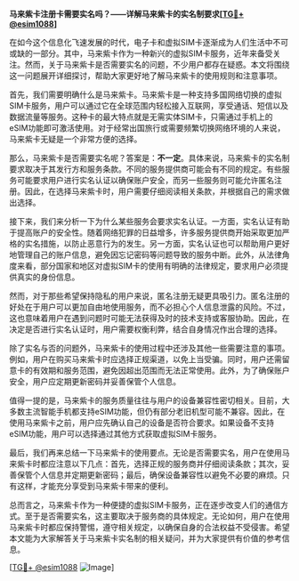 **马来紫卡注册卡需要实名吗？——详解马来紫卡的实名制要求[[TG💪+ @esim1088](https://t.me/s/esim1088)]**

在如今这个信息化飞速发展的时代，电子卡和虚拟SIM卡逐渐成为人们生活中不可或缺的一部分。其中，马来紫卡作为一种新兴的虚拟SIM卡服务，近年来备受关注。然而，关于马来紫卡是否需要实名的问题，不少用户都存在疑惑。本文将围绕这一问题展开详细探讨，帮助大家更好地了解马来紫卡的使用规则和注意事项。

首先，我们需要明确什么是马来紫卡。马来紫卡是一种支持多国网络切换的虚拟SIM卡服务，用户可以通过它在全球范围内轻松接入互联网，享受通话、短信以及数据流量等服务。这种卡的最大特点就是无需实体SIM卡，只需通过手机上的eSIM功能即可激活使用。对于经常出国旅行或需要频繁切换网络环境的人来说，马来紫卡无疑是一个非常方便的选择。

那么，马来紫卡是否需要实名呢？答案是：**不一定**。具体来说，马来紫卡的实名制要求取决于其发行方和服务条款。不同的服务提供商可能会有不同的规定。有些服务可能要求用户进行实名认证以确保账户安全，而另一些服务则可能允许匿名注册。因此，在选择马来紫卡时，用户需要仔细阅读相关条款，并根据自己的需求做出选择。

接下来，我们来分析一下为什么某些服务会要求实名认证。一方面，实名认证有助于提高账户的安全性。随着网络犯罪的日益增多，许多服务提供商开始采取更加严格的实名措施，以防止恶意行为的发生。另一方面，实名认证也可以帮助用户更好地管理自己的账户信息，避免因忘记密码等问题导致的服务中断。此外，从法律角度来看，部分国家和地区对虚拟SIM卡的使用有明确的法律规定，要求用户必须提供真实的身份信息。

然而，对于那些希望保持隐私的用户来说，匿名注册无疑更具吸引力。匿名注册的好处在于用户可以更加自由地使用服务，而不必担心个人信息泄露的风险。不过，这也意味着用户在遇到问题时可能无法获得及时的技术支持或客服协助。因此，在决定是否进行实名认证时，用户需要权衡利弊，结合自身情况作出合理的选择。

除了实名与否的问题外，马来紫卡的使用过程中还涉及其他一些需要注意的事项。例如，用户在购买马来紫卡时应选择正规渠道，以免上当受骗。同时，用户还需留意卡的有效期和服务范围，避免因超出范围而无法正常使用。此外，为了确保账户安全，用户应定期更新密码并妥善保管个人信息。

值得一提的是，马来紫卡的服务质量往往与用户的设备兼容性密切相关。目前，大多数主流智能手机都支持eSIM功能，但仍有部分老旧机型可能不兼容。因此，在使用马来紫卡之前，用户应先确认自己的设备是否符合要求。如果设备不支持eSIM功能，用户可以选择通过其他方式获取虚拟SIM卡服务。

最后，我们再来总结一下马来紫卡的使用要点。无论是否需要实名，用户在使用马来紫卡时都应注意以下几点：首先，选择正规的服务商并仔细阅读条款；其次，妥善保管个人信息并定期更新密码；最后，确保设备兼容性以避免不必要的麻烦。只有这样，才能充分享受到马来紫卡带来的便利。

总而言之，马来紫卡作为一种便捷的虚拟SIM卡服务，正在逐步改变人们的通信方式。至于是否需要实名，这主要取决于服务商的具体规定。无论如何，用户在使用马来紫卡时都应保持警惕，遵守相关规定，以确保自身的合法权益不受侵害。希望本文能为大家解答关于马来紫卡实名制的相关疑问，并为大家提供有价值的参考信息。

[[TG💪+ @esim1088](https://t.me/s/esim1088) ![Image](https://i.postimg.cc/4NQfJmqS/Snipaste-2025-05-13-00-14-12.png)]